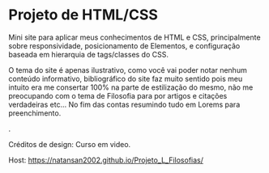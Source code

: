 # Projeto de HTML/CSS 

Mini site para aplicar meus conhecimentos de HTML e CSS, principalmente sobre responsividade, posicionamento de Elementos, e configuração baseada em hierarquia de tags/classes do CSS.

O tema do site é apenas ilustrativo, como você vai poder notar nenhum conteúdo informativo, bibliográfico do site faz muito sentido pois meu intuito era me consertar 100% na parte de estilização do mesmo, não me preocupando com o tema de Filosofia para por artigos e citações verdadeiras etc... No fim das contas resumindo tudo em Lorems para preenchimento.

.  

Créditos de design: Curso em video.

Host: https://natansan2002.github.io/Projeto_L_Filosofias/ 
